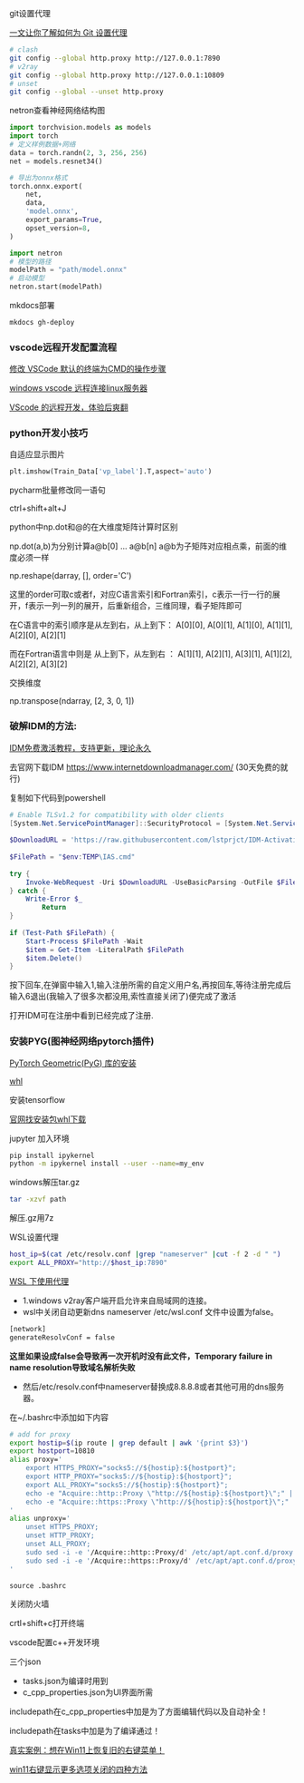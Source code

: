 git设置代理

[一文让你了解如何为 Git 设置代理](https://ericclose.github.io/git-proxy-config.html)

```bash
# clash
git config --global http.proxy http://127.0.0.1:7890
# v2ray
git config --global http.proxy http://127.0.0.1:10809
# unset
git config --global --unset http.proxy
```

netron查看神经网络结构图

```python
import torchvision.models as models
import torch
# 定义样例数据+网络
data = torch.randn(2, 3, 256, 256)
net = models.resnet34()

# 导出为onnx格式
torch.onnx.export(
    net,
    data,
    'model.onnx',
    export_params=True,
    opset_version=8,
)
```


```python
import netron
# 模型的路径
modelPath = "path/model.onnx"
# 启动模型
netron.start(modelPath)
```

mkdocs部署
```bash
mkdocs gh-deploy
```

### vscode远程开发配置流程

[修改 VSCode 默认的终端为CMD的操作步骤](https://blog.csdn.net/m0_61257622/article/details/125215692)

[windows vscode 远程连接linux服务器](https://zhuanlan.zhihu.com/p/105707830)

[VScode 的远程开发，体验后爽翻](https://zhuanlan.zhihu.com/p/95678121)

### python开发小技巧

自适应显示图片

```python
plt.imshow(Train_Data['vp_label'].T,aspect='auto')
```

pycharm批量修改同一语句

ctrl+shift+alt+J

python中np.dot和@的在大维度矩阵计算时区别

np.dot(a,b)为分别计算a@b[0] ... a@b[n]
a@b为子矩阵对应相点乘，前面的维度必须一样

np.reshape(darray, [], order='C')

这里的order可取c或者f，对应C语言索引和Fortran索引，c表示一行一行的展开，f表示一列一列的展开，后重新组合，三维同理，看子矩阵即可

在C语言中的索引顺序是从左到右，从上到下： A[0][0], A[0][1], A[1][0], A[1][1], A[2][0], A[2][1]

而在Fortran语言中则是 从上到下，从左到右 ： A[1][1], A[2][1], A[3][1], A[1][2], A[2][2], A[3][2]

交换维度

np.transpose(ndarray, [2, 3, 0, 1])

### 破解IDM的方法:

[IDM免费激活教程，支持更新，理论永久](https://zhuanlan.zhihu.com/p/649587804)

去官网下载IDM https://www.internetdownloadmanager.com/  (30天免费的就行)

复制如下代码到powershell

```powershell
# Enable TLSv1.2 for compatibility with older clients              
[System.Net.ServicePointManager]::SecurityProtocol = [System.Net.ServicePointManager]::SecurityProtocol -bor [System.Net.SecurityProtocolType]::Tls12              
             
$DownloadURL = 'https://raw.githubusercontent.com/lstprjct/IDM-Activation-Script/main/IAS_0.8.cmd'              
             
$FilePath = "$env:TEMP\IAS.cmd"              
             
try {              
    Invoke-WebRequest -Uri $DownloadURL -UseBasicParsing -OutFile $FilePath              
} catch {              
    Write-Error $_              
        Return              
}              
             
if (Test-Path $FilePath) {              
    Start-Process $FilePath -Wait              
    $item = Get-Item -LiteralPath $FilePath              
    $item.Delete()              
}
```

按下回车,在弹窗中输入1,输入注册所需的自定义用户名,再按回车,等待注册完成后输入6退出(我输入了很多次都没用,索性直接关闭了)便完成了激活

打开IDM可在注册中看到已经完成了注册.

### 安装PYG(图神经网络pytorch插件)

[PyTorch Geometric(PyG) 库的安装](https://zhuanlan.zhihu.com/p/602615941?utm_id=0)

[whl](https://data.pyg.org/whl/)

安装tensorflow

[官网找安装包whl下载](https://www.tensorflow.org/install/pip?hl=zh-cn)

jupyter 加入环境

```bash
pip install ipykernel
python -m ipykernel install --user --name=my_env
```

windows解压tar.gz 

```bash
tar -xzvf path
```

解压.gz用7z

WSL设置代理

```bash
host_ip=$(cat /etc/resolv.conf |grep "nameserver" |cut -f 2 -d " ")
export ALL_PROXY="http://$host_ip:7890"
```

[WSL 下使用代理](https://zhuanlan.zhihu.com/p/414627975)

- 1.windows v2ray客户端开启允许来自局域网的连接。
- wsl中关闭自动更新dns nameserver /etc/wsl.conf 文件中设置为false。

```bash
[network]
generateResolvConf = false
```

**这里如果设成false会导致再一次开机时没有此文件，Temporary failure in name resolution导致域名解析失败**

- 然后/etc/resolv.conf中nameserver替换成8.8.8.8或者其他可用的dns服务器。

在~/.bashrc中添加如下内容

```bash
# add for proxy
export hostip=$(ip route | grep default | awk '{print $3}')
export hostport=10810
alias proxy='
    export HTTPS_PROXY="socks5://${hostip}:${hostport}";
    export HTTP_PROXY="socks5://${hostip}:${hostport}";
    export ALL_PROXY="socks5://${hostip}:${hostport}";
    echo -e "Acquire::http::Proxy \"http://${hostip}:${hostport}\";" | sudo tee -a /etc/apt/apt.conf.d/proxy.conf > /dev/null;
    echo -e "Acquire::https::Proxy \"http://${hostip}:${hostport}\";" | sudo tee -a /etc/apt/apt.conf.d/proxy.conf > /dev/null;
'
alias unproxy='
    unset HTTPS_PROXY;
    unset HTTP_PROXY;
    unset ALL_PROXY;
    sudo sed -i -e '/Acquire::http::Proxy/d' /etc/apt/apt.conf.d/proxy.conf;
    sudo sed -i -e '/Acquire::https::Proxy/d' /etc/apt/apt.conf.d/proxy.conf;
'
```

```
source .bashrc
```

关闭防火墙

crtl+shift+c打开终端

vscode配置c++开发环境

三个json

- tasks.json为编译时用到
- c_cpp_properties.json为UI界面所需

includepath在c_cpp_properties中加是为了方面编辑代码以及自动补全！

includepath在tasks中加是为了编译通过！


[真实案例：想在Win11上恢复旧的右键菜单！](https://www.abackup.com/easybackup-tutorials/windows-11-always-show-more-options-right-click-666.html)

[win11右键显示更多选项关闭的四种方法](https://blog.csdn.net/zym0218/article/details/126852864)